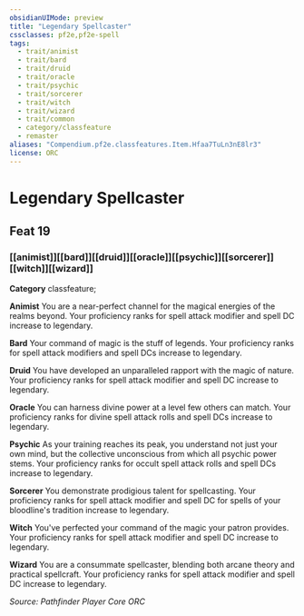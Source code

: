 ```yaml
---
obsidianUIMode: preview
title: "Legendary Spellcaster"
cssclasses: pf2e,pf2e-spell
tags:
  - trait/animist
  - trait/bard
  - trait/druid
  - trait/oracle
  - trait/psychic
  - trait/sorcerer
  - trait/witch
  - trait/wizard
  - trait/common
  - category/classfeature
  - remaster
aliases: "Compendium.pf2e.classfeatures.Item.Hfaa7TuLn3nE8lr3"
license: ORC
---
```

# Legendary Spellcaster
## Feat 19
### [[animist]][[bard]][[druid]][[oracle]][[psychic]][[sorcerer]][[witch]][[wizard]]

**Category** classfeature; 




**Animist** You are a near-perfect channel for the magical energies of the realms beyond. Your proficiency ranks for spell attack modifier and spell DC increase to legendary.

**Bard** Your command of magic is the stuff of legends. Your proficiency ranks for spell attack modifiers and spell DCs increase to legendary.

**Druid** You have developed an unparalleled rapport with the magic of nature. Your proficiency ranks for spell attack modifier and spell DC increase to legendary.

**Oracle** You can harness divine power at a level few others can match. Your proficiency ranks for divine spell attack rolls and spell DCs increase to legendary.

**Psychic** As your training reaches its peak, you understand not just your own mind, but the collective unconscious from which all psychic power stems. Your proficiency ranks for occult spell attack rolls and spell DCs increase to legendary.

**Sorcerer** You demonstrate prodigious talent for spellcasting. Your proficiency ranks for spell attack modifier and spell DC for spells of your bloodline's tradition increase to legendary.

**Witch** You've perfected your command of the magic your patron provides. Your proficiency ranks for spell attack modifier and spell DC increase to legendary.

**Wizard** You are a consummate spellcaster, blending both arcane theory and practical spellcraft. Your proficiency ranks for spell attack modifier and spell DC increase to legendary.

*Source: Pathfinder Player Core*
*ORC*